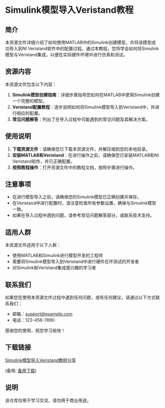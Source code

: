 # Simulink模型导入Veristand教程

## 简介

本资源文件详细介绍了如何使用MATLAB中的Simulink创建模型，并将该模型成功导入到NI Veristand软件中的配置过程。通过本教程，您将学会如何将Simulink模型与Veristand集成，以便在实际硬件环境中进行仿真和测试。

## 资源内容

本资源文件包含以下内容：

1. **Simulink模型创建指南**：详细步骤指导您如何在MATLAB中使用Simulink创建一个完整的模型。
2. **Veristand配置教程**：逐步说明如何将Simulink模型导入到Veristand中，并进行相应的配置。
3. **常见问题解答**：列出了在导入过程中可能遇到的常见问题及其解决方案。

## 使用说明

1. **下载资源文件**：请确保您已下载本资源文件，并解压缩到您的本地目录。
2. **安装MATLAB和Veristand**：在进行操作之前，请确保您已安装MATLAB和NI Veristand软件，并已正确配置。
3. **按照教程操作**：打开资源文件中的教程文档，按照步骤进行操作。

## 注意事项

- 在进行模型导入之前，请确保您的Simulink模型已正确创建并保存。
- 在Veristand中进行配置时，请注意检查所有参数设置，确保与Simulink模型一致。
- 如果在导入过程中遇到问题，请参考常见问题解答部分，或联系技术支持。

## 适用人群

本资源文件适用于以下人群：

- 使用MATLAB和Simulink进行模型开发的工程师
- 需要将Simulink模型导入到Veristand中进行硬件在环测试的开发者
- 对Simulink和Veristand集成感兴趣的学习者

## 联系我们

如果您在使用本资源文件过程中遇到任何问题，或有任何建议，请通过以下方式联系我们：

- 邮箱：support@example.com
- 电话：123-456-7890

感谢您的使用，祝您学习愉快！

## 下载链接
[Simulink模型导入Veristand教程分享](https://pan.quark.cn/s/756102b9fdb5) 

(备用: [备用下载](https://pan.baidu.com/s/1uijZIShpPGsNd4Fv7g5AvQ?pwd=1234))

## 说明

该仓库仅用于学习交流，请勿用于商业用途。
